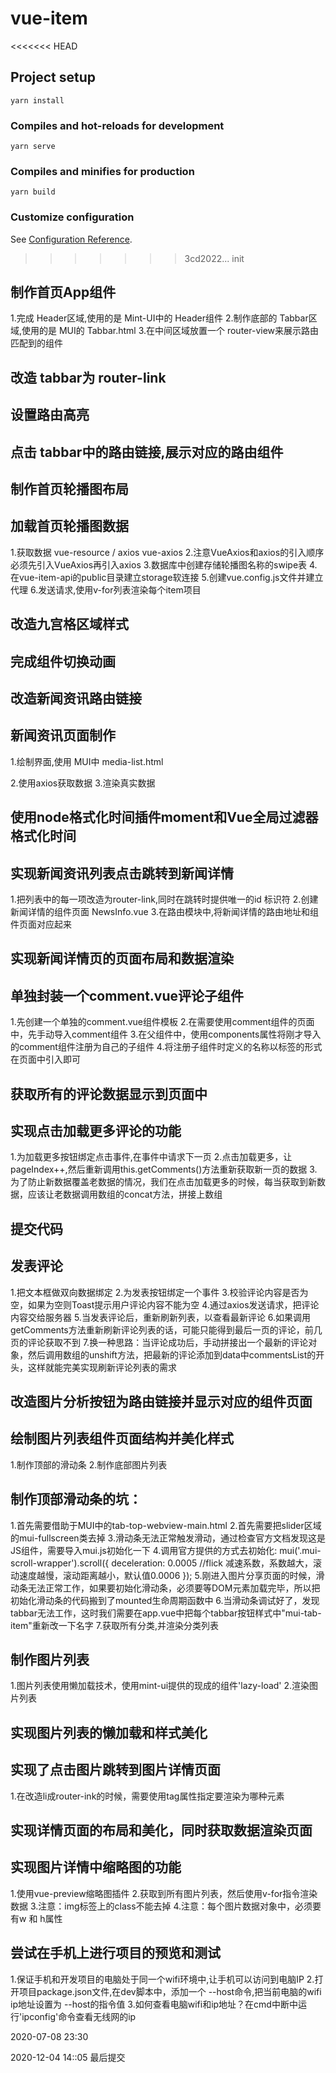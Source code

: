 # vue-item

<<<<<<< HEAD

## Project setup
```
yarn install
```

### Compiles and hot-reloads for development
```
yarn serve
```

### Compiles and minifies for production
```
yarn build
```

### Customize configuration
See [Configuration Reference](https://cli.vuejs.org/config/).
>>>>>>> 3cd2022... init

## 制作首页App组件
1.完成 Header区域,使用的是 Mint-UI中的 Header组件
2.制作底部的 Tabbar区域,使用的是 MUI的 Tabbar.html
3.在中间区域放置一个 router-view来展示路由匹配到的组件

## 改造 tabbar为 router-link

## 设置路由高亮

## 点击 tabbar中的路由链接,展示对应的路由组件

## 制作首页轮播图布局

## 加载首页轮播图数据
1.获取数据 vue-resource / axios vue-axios
2.注意VueAxios和axios的引入顺序 必须先引入VueAxios再引入axios
3.数据库中创建存储轮播图名称的swipe表
4.在vue-item-api的public目录建立storage软连接
5.创建vue.config.js文件并建立代理
6.发送请求,使用v-for列表渲染每个item项目

## 改造九宫格区域样式

## 完成组件切换动画

## 改造新闻资讯路由链接

## 新闻资讯页面制作
1.绘制界面,使用 MUI中 media-list.html

2.使用axios获取数据
3.渲染真实数据
## 使用node格式化时间插件moment和Vue全局过滤器格式化时间

## 实现新闻资讯列表点击跳转到新闻详情
1.把列表中的每一项改造为router-link,同时在跳转时提供唯一的id 标识符
2.创建新闻详情的组件页面 NewsInfo.vue
3.在路由模块中,将新闻详情的路由地址和组件页面对应起来

## 实现新闻详情页的页面布局和数据渲染

## 单独封装一个comment.vue评论子组件
1.先创建一个单独的comment.vue组件模板
2.在需要使用comment组件的页面中，先手动导入comment组件
3.在父组件中，使用components属性将刚才导入的comment组件注册为自己的子组件
4.将注册子组件时定义的名称以标签的形式在页面中引入即可

## 获取所有的评论数据显示到页面中

## 实现点击加载更多评论的功能
1.为加载更多按钮绑定点击事件,在事件中请求下一页
2.点击加载更多，让pageIndex++,然后重新调用this.getComments()方法重新获取新一页的数据
3.为了防止新数据覆盖老数据的情况，我们在点击加载更多的时候，每当获取到新数据，应该让老数据调用数组的concat方法，拼接上数组

## 提交代码

## 发表评论
1.把文本框做双向数据绑定
2.为发表按钮绑定一个事件
3.校验评论内容是否为空，如果为空则Toast提示用户评论内容不能为空
4.通过axios发送请求，把评论内容交给服务器
5.当发表评论后，重新刷新列表，以查看最新评论
6.如果调用 getComments方法重新刷新评论列表的话，可能只能得到最后一页的评论，前几页的评论获取不到
7.换一种思路：当评论成功后，手动拼接出一个最新的评论对象，然后调用数组的unshift方法，把最新的评论添加到data中commentsList的开头，这样就能完美实现刷新评论列表的需求

## 改造图片分析按钮为路由链接并显示对应的组件页面

## 绘制图片列表组件页面结构并美化样式
1.制作顶部的滑动条
2.制作底部图片列表
## 制作顶部滑动条的坑：
1.首先需要借助于MUI中的tab-top-webview-main.html
2.首先需要把slider区域的mui-fullscreen类去掉
3.滑动条无法正常触发滑动，通过检查官方文档发现这是JS组件，需要导入mui.js初始化一下
4.调用官方提供的方式去初始化:
mui('.mui-scroll-wrapper').scroll({
	deceleration: 0.0005 //flick 减速系数，系数越大，滚动速度越慢，滚动距离越小，默认值0.0006
});
5.刚进入图片分享页面的时候，滑动条无法正常工作，如果要初始化滑动条，必须要等DOM元素加载完毕，所以把初始化滑动条的代码搬到了mounted生命周期函数中
6.当滑动条调试好了，发现tabbar无法工作，这时我们需要在app.vue中把每个tabbar按钮样式中"mui-tab-item"重新改一下名字
7.获取所有分类,并渲染分类列表

## 制作图片列表
1.图片列表使用懒加载技术，使用mint-ui提供的现成的组件'lazy-load'
2.渲染图片列表

## 实现图片列表的懒加载和样式美化

## 实现了点击图片跳转到图片详情页面
1.在改造li成router-ink的时候，需要使用tag属性指定要渲染为哪种元素

## 实现详情页面的布局和美化，同时获取数据渲染页面

## 实现图片详情中缩略图的功能
1.使用vue-preview缩略图插件
2.获取到所有图片列表，然后使用v-for指令渲染数据
3.注意：img标签上的class不能去掉
4.注意：每个图片数据对象中，必须要有w 和 h属性

## 尝试在手机上进行项目的预览和测试
1.保证手机和开发项目的电脑处于同一个wifi环境中,让手机可以访问到电脑IP
2.打开项目package.json文件,在dev脚本中，添加一个 --host命令,把当前电脑的wifi ip地址设置为 --host的指令值
3.如何查看电脑wifi和ip地址？在cmd中断中运行'ipconfig'命令查看无线网的ip

2020-07-08 23:30

2020-12-04 14::05 最后提交